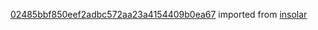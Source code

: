 [02485bbf850eef2adbc572aa23a4154409b0ea67](https://github.com/insolar/insolar/commit/02485bbf850eef2adbc572aa23a4154409b0ea67) imported from [insolar](https://github.com/insolar/insolar)
